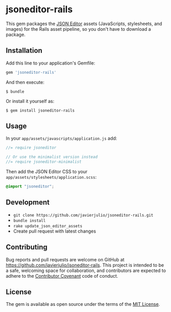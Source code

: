 # jsoneditor-rails

This gem packages the [JSON Editor](https://github.com/josdejong/jsoneditor) assets (JavaScripts, stylesheets, and images) for the Rails asset pipeline, so you don't have to download a package.

## Installation

Add this line to your application's Gemfile:

```ruby
gem 'jsoneditor-rails'
```

And then execute:

    $ bundle

Or install it yourself as:

    $ gem install jsoneditor-rails

## Usage

In your `app/assets/javascripts/application.js` add:

```js
//= require jsoneditor

// Or use the minimalist version instead
//= require jsoneditor-minimalist
```

Then add the JSON Editor CSS to your `app/assets/stylesheets/application.scss`:

```css
@import "jsoneditor";
```

## Development

* `git clone https://github.com/javierjulio/jsoneditor-rails.git`
* `bundle install`
* `rake update_json_editor_assets`
* Create pull request with latest changes

## Contributing

Bug reports and pull requests are welcome on GitHub at https://github.com/javierjulio/jsoneditor-rails. This project is intended to be a safe, welcoming space for collaboration, and contributors are expected to adhere to the [Contributor Covenant](http://contributor-covenant.org) code of conduct.

## License

The gem is available as open source under the terms of the [MIT License](http://opensource.org/licenses/MIT).
